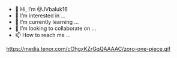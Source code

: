 - 👋 Hi, I’m @JVbaluk16
- 👀 I’m interested in ...
- 🌱 I’m currently learning ...
- 💞️ I’m looking to collaborate on ...
- 📫 How to reach me ...

<!---
JVbaluk16/JVbaluk16 is a ✨ special ✨ repository because its `README.md` (this file) appears on your GitHub profile.
You can click the Preview link to take a look at your changes.
--->


https://media.tenor.com/cOhgxKZrGqQAAAAC/zoro-one-piece.gif
